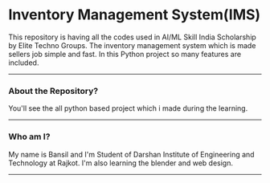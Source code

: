 # Inventory Management System(IMS)
This repository is having all the codes used in AI/ML Skill India Scholarship by Elite Techno Groups.
The inventory management system which is made sellers job simple and fast. In this Python project so many features are included.

-----
### About the Repository?

You'll see the all python based project which i made during the learning.

-----

### Who am I?

My name is Bansil and I'm Student of Darshan Institute of Engineering and Technology at Rajkot. I'm also learning the blender and web design.

-----
